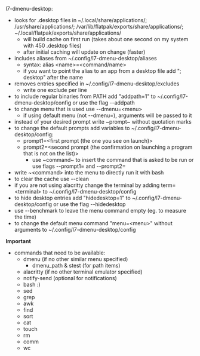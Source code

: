 l7-dmenu-desktop:
- looks for .desktop files in ~/.local/share/applications/; /usr/share/applications/;
  /var/lib/flatpak/exports/share/applications/; ~/.local/flatpak/exports/share/applications/
    - will build cache on first run (takes about one second on my system with 450 .desktop files)
    - after initial caching will update on change (faster)
- includes aliases from ~/.config/l7-dmenu-desktop/aliases
    - syntax: alias \<name\>=\<command/name\>
    - if you want to point the alias to an app from a desktop file add "; desktop" after the name
- removes entries specified in ~/.config/l7-dmenu-desktop/excludes
    - write one exclude per line
- to include regular binaries from PATH add "addpath=1" to ~/.config/l7-dmenu-desktop/config
  or use the flag --addpath
- to change menu that is used use --dmenu=\<menu\>
    - if using default menu (not --dmenu=), arguments will be passed to it
- instead of your desired prompt write \~prompt\~ without quotation marks
- to change the default prompts add variables to ~/.config/l7-dmenu-desktop/config:
    * prompt1=\<first prompt (the one you see on launch)\>
    * prompt2=\<second prompt (the confirmation on launching a program that is not on the list)\>
        - use \~command\~ to insert the command that is asked to be run
  or use flags --prompt1= and --prompt2=
- write ~\<command\> into the menu to directly run it with bash
- to clear the cache use --clean
- if you are not using alacritty change the terminal by adding term=\<terminal\>
  to ~/.config/l7-dmenu-desktop/config
- to hide desktop entries add "hidedesktop=1" to ~/.config/l7-dmenu-desktop/config
  or use the flag --hidedesktop
- use --benchmark to leave the menu command empty (eg. to measure the time)
- to change the default menu command "menu=\<menu\>" without arguments to ~/.config/l7-dmenu-desktop/config

**Important**
- commands that need to be available:
    - dmenu (if no other similar menu specified)
        - dmenu_path & stest (for path items)
    - alacritty (if no other terminal emulator specified)
    - notify-send (optional for notifications)
    - bash :)
    - sed
    - grep
    - awk
    - find
    - sort
    - cat
    - touch
    - rm
    - comm
    - wc
